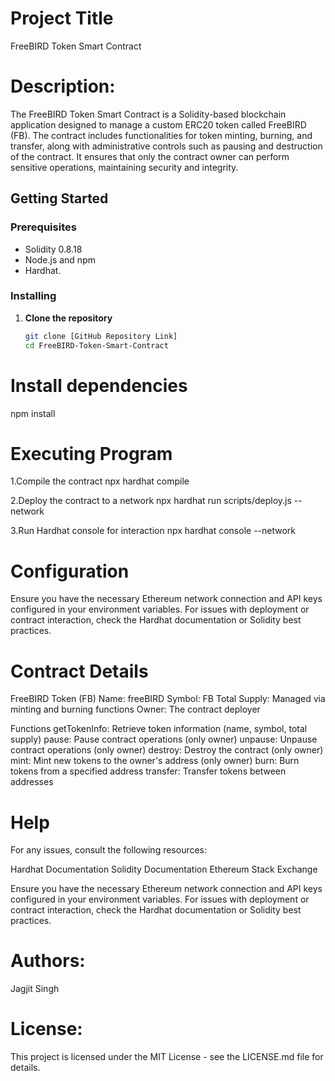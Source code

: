 # Project Title
FreeBIRD Token Smart Contract

# Description:

The FreeBIRD Token Smart Contract is a Solidity-based blockchain application designed to manage a custom ERC20 token called FreeBIRD (FB).
The contract includes functionalities for token minting, burning, and transfer, along with administrative controls such as pausing 
and destruction of the contract. It ensures that only the contract owner can perform sensitive operations, maintaining security and integrity.

## Getting Started

### Prerequisites
- Solidity 0.8.18
- Node.js and npm
- Hardhat.

### Installing
1. **Clone the repository**
   ```bash
   git clone [GitHub Repository Link]
   cd FreeBIRD-Token-Smart-Contract   
# Install dependencies
  npm install

# Executing Program

1.Compile the contract
npx hardhat compile

2.Deploy the contract to a network
npx hardhat run scripts/deploy.js --network <network-name>

3.Run Hardhat console for interaction
npx hardhat console --network <network-name>

# Configuration
Ensure you have the necessary Ethereum network connection and API keys configured in your environment variables. For issues with deployment or contract interaction, check the Hardhat documentation or Solidity best practices.

# Contract Details

FreeBIRD Token (FB)
Name: freeBIRD
Symbol: FB
Total Supply: Managed via minting and burning functions
Owner: The contract deployer

Functions
getTokenInfo: Retrieve token information (name, symbol, total supply)
pause: Pause contract operations (only owner)
unpause: Unpause contract operations (only owner)
destroy: Destroy the contract (only owner)
mint: Mint new tokens to the owner's address (only owner)
burn: Burn tokens from a specified address
transfer: Transfer tokens between addresses


# Help

For any issues, consult the following resources:

Hardhat Documentation
Solidity Documentation
Ethereum Stack Exchange

Ensure you have the necessary Ethereum network connection and API keys configured in your environment variables.
For issues with deployment or contract interaction, check the Hardhat documentation or Solidity best practices.


# Authors:
Jagjit Singh 

# License:
This project is licensed under the MIT License - see the LICENSE.md file for details.

